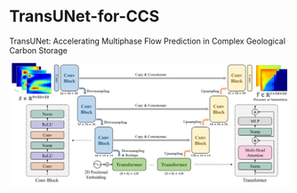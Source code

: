 # TransUNet-for-CCS
TransUNet: Accelerating Multiphase Flow Prediction in Complex Geological Carbon Storage

![image](https://github.com/fengzhao1239/TransUNet-for-CCS/blob/main/img/network.jpg)
